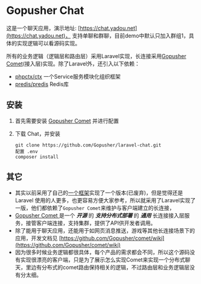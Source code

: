 # Gopusher Chat
这是一个聊天应用，演示地址: [https://chat.yadou.net](https://chat.yadou.net)， 支持单聊和群聊，目前demo中默认只加入群组1，具体的实现逻辑可以看源码实现。

所有的业务逻辑（逻辑层和路由层）采用Laravel实现，长连接采用[Gopusher Comet](https://github.com/Gopusher/comet)(接入层)实现。除了Laravel外，还引入以下依赖：

* [phpctx/ctx](https://github.com/phpctx/ctx) 一个Service服务模块化组织框架
* [predis/predis](https://github.com/nrk/predis) Redis库

## 安装

1. 首先需要安装 [Gopusher Comet](https://github.com/Gopusher/comet) 并进行配置

2. 下载 Chat，并安装

   ```
   git clone https://github.com/Gopusher/laravel-chat.git
   配置 .env
   composer install
   ```

## 其它
* 其实以前采用了自己的[一个框架](https://github.com/tree6bee/)实现了一个版本(已废弃)，但是觉得还是 Laravel 使用的人更多，也更容易方便大家参考，所以就采用了Laravel实现了一版，他们都依赖了`Gopusher Comet`来维护与客户端建立的长连接，
* [Gopusher Comet ](https://github.com/Gopusher/comet) 是一个 ***开源*** 的 ***支持分布式部署*** 的 ***通用*** 长连接接入层服务，接管客户端连接，支持集群，提供了API供开发者调用。
* 除了能用于聊天应用，还能用于如网页消息推送，游戏等其他长连接场景下的应用，开发文档见 [https://github.com/Gopusher/comet/wiki](https://github.com/Gopusher/comet/wiki)
* 因为很多时候业务逻辑都很具体，每个产品的需求都会不同，所以这个源码没有实现很漂亮的客户端，只是为了展示怎么实现Comet来实现一个分布式聊天，里边有分布式的comet路由保持相关的逻辑，不过路由层和业务逻辑层没有分太细。
